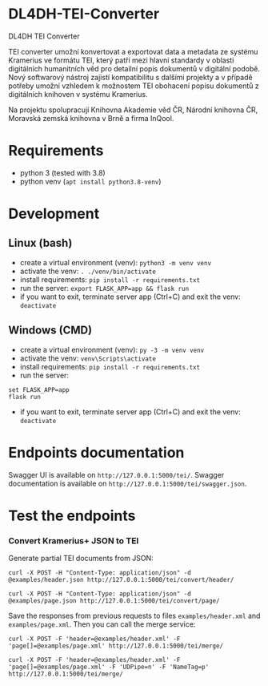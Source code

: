 # DL4DH-TEI-Converter
DL4DH TEI Converter

TEI converter umožní konvertovat a exportovat data a metadata ze systému Kramerius ve formátu TEI, který patří mezi hlavní standardy v oblasti digitálních humanitních věd pro detailní popis dokumentů v digitální podobě. Nový softwarový nástroj zajistí kompatibilitu s dalšími projekty a v případě potřeby umožní vzhledem k možnostem TEI obohacení popisu dokumentů z digitálních knihoven v systému Kramerius.

Na projektu spolupracují Knihovna Akademie věd ČR, Národní knihovna ČR, Moravská zemská knihovna v Brně a firma InQool.

# Requirements

- python 3 (tested with 3.8)
- python venv (`apt install python3.8-venv`)

# Development

## Linux (bash)

- create a virtual environment (venv): `python3 -m venv venv`
- activate the venv: `. ./venv/bin/activate`
- install requirements: `pip install -r requirements.txt`
- run the server: `export FLASK_APP=app && flask run`
- if you want to exit, terminate server app (Ctrl+C) and exit the venv: `deactivate`

## Windows (CMD)

- create a virtual environment (venv): `py -3 -m venv venv`
- activate the venv: `venv\Scripts\activate`
- install requirements: `pip install -r requirements.txt`
- run the server: 
```
set FLASK_APP=app
flask run
```
- if you want to exit, terminate server app (Ctrl+C) and exit the venv: `deactivate`

# Endpoints documentation

Swagger UI is available on `http://127.0.0.1:5000/tei/`.
Swagger documentation is available on `http://127.0.0.1:5000/tei/swagger.json`.

# Test the endpoints

### Convert Kramerius+ JSON to TEI

Generate partial TEI documents from JSON:

`curl -X POST -H "Content-Type: application/json" -d @examples/header.json http://127.0.0.1:5000/tei/convert/header/`

`curl -X POST -H "Content-Type: application/json" -d @examples/page.json http://127.0.0.1:5000/tei/convert/page/`

Save the responses from previous requests to files `examples/header.xml` and `examples/page.xml`. 
Then you can call the merge service:

`curl -X POST -F 'header=@examples/header.xml' -F 'page[]=@examples/page.xml' http://127.0.0.1:5000/tei/merge/`

`curl -X POST -F 'header=@examples/header.xml' -F 'page[]=@examples/page.xml' -F 'UDPipe=n' -F 'NameTag=p' http://127.0.0.1:5000/tei/merge/`
